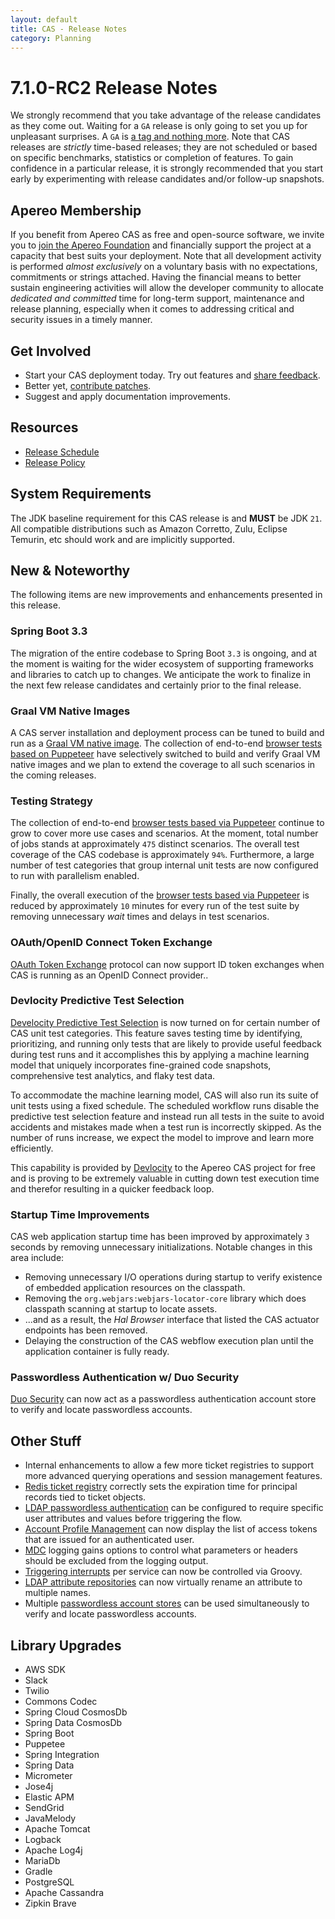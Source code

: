 ```yaml
---
layout: default
title: CAS - Release Notes
category: Planning
---
```


# 7.1.0-RC2 Release Notes

We strongly recommend that you take advantage of the release candidates as they come out. Waiting for a `GA` release is only going to set
you up for unpleasant surprises. A `GA` is [a tag and nothing more](https://apereo.github.io/2017/03/08/the-myth-of-ga-rel/). Note
that CAS releases are *strictly* time-based releases; they are not scheduled or based on specific benchmarks,
statistics or completion of features. To gain confidence in a particular
release, it is strongly recommended that you start early by experimenting with release candidates and/or follow-up snapshots.

## Apereo Membership

If you benefit from Apereo CAS as free and open-source software, we invite you
to [join the Apereo Foundation](https://www.apereo.org/content/apereo-membership)
and financially support the project at a capacity that best suits your deployment. Note that all development activity is performed
*almost exclusively* on a voluntary basis with no expectations, commitments or strings attached. Having the financial means to better
sustain engineering activities will allow the developer community to allocate *dedicated and committed* time for long-term support,
maintenance and release planning, especially when it comes to addressing critical and security issues in a timely manner.

## Get Involved

- Start your CAS deployment today. Try out features and [share feedback](/cas/Mailing-Lists.html).
- Better yet, [contribute patches](/cas/developer/Contributor-Guidelines.html).
- Suggest and apply documentation improvements.

## Resources

- [Release Schedule](https://github.com/apereo/cas/milestones)
- [Release Policy](/cas/developer/Release-Policy.html)

## System Requirements

The JDK baseline requirement for this CAS release is and **MUST** be JDK `21`. All compatible distributions
such as Amazon Corretto, Zulu, Eclipse Temurin, etc should work and are implicitly supported.

## New & Noteworthy

The following items are new improvements and enhancements presented in this release.

### Spring Boot 3.3

The migration of the entire codebase to Spring Boot `3.3` is ongoing, and at the
moment is waiting for the wider ecosystem of supporting frameworks and libraries to catch up to
changes. We anticipate the work to finalize in the next few release candidates and certainly prior to the final release.

### Graal VM Native Images

A CAS server installation and deployment process can be tuned to build and run
as a [Graal VM native image](../installation/GraalVM-NativeImage-Installation.html).
The collection of end-to-end [browser tests based on Puppeteer](../../developer/Test-Process.html) have selectively switched
to build and verify Graal VM native images and we plan to extend the coverage to all such scenarios in the coming releases.

### Testing Strategy

The collection of end-to-end [browser tests based via Puppeteer](../../developer/Test-Process.html) continue to grow to cover more use cases
and scenarios. At the moment, total number of jobs stands at approximately `475` distinct scenarios. The overall
test coverage of the CAS codebase is approximately `94%`. Furthermore, a large number of test categories that group internal unit tests
are now configured to run with parallelism enabled.
  
Finally, the overall execution of the [browser tests based via Puppeteer](../../developer/Test-Process.html) is reduced
by approximately `10` minutes for every run of the test suite by removing unnecessary *wait* times and delays in test scenarios.

### OAuth/OpenID Connect Token Exchange

[OAuth Token Exchange](../authentication/OAuth-ProtocolFlow-TokenExchange.html) protocol can now support ID token exchanges
when CAS is running as an OpenID Connect provider..
  
### Devlocity Predictive Test Selection

[Develocity Predictive Test Selection](https://develocity.apereo.org/scans/test-selection) is now turned on for certain number
of CAS unit test categories. This feature saves testing time by identifying, prioritizing, and running only 
tests that are likely to provide useful feedback during test runs and it accomplishes 
this by applying a machine learning model that uniquely incorporates fine-grained code snapshots, 
comprehensive test analytics, and flaky test data.

To accommodate the machine learning model, CAS will also run its suite of unit tests using a fixed schedule.
The scheduled workflow runs disable the predictive test selection feature and instead run all tests in the suite to
avoid accidents and mistakes made when a test run is incorrectly skipped. As the number of runs increase, 
we expect the model to improve and learn more efficiently.

This capability is provided by [Devlocity](https://gradle.com/develocity/) to the Apereo CAS project for free and is proving
to be extremely valuable in cutting down test execution time and therefor resulting in a quicker feedback loop. 

### Startup Time Improvements

CAS web application startup time has been improved by approximately `3` seconds by removing unnecessary initializations.
Notable changes in this area include:

- Removing unnecessary I/O operations during startup to verify existence of embedded application resources on the classpath.
- Removing the `org.webjars:webjars-locator-core` library which does classpath scanning at startup to locate assets.
- ...and as a result, the *Hal Browser* interface that listed the CAS actuator endpoints has been removed.
- Delaying the construction of the CAS webflow execution plan until the application container is fully ready.

### Passwordless Authentication w/ Duo Security

[Duo Security](../authentication/Passwordless-Authentication-Storage-DuoSecurity.html) can now 
act as a passwordless authentication account store to verify and locate passwordless accounts.

## Other Stuff

- Internal enhancements to allow a few more ticket registries to support more advanced querying operations and session management features.
- [Redis ticket registry](../ticketing/Redis-Ticket-Registry.html) correctly sets the expiration time for principal records tied to ticket objects.           
- [LDAP passwordless authentication](../authentication/Passwordless-Authentication-Storage-LDAP.html) can be configured to require specific user attributes and values before triggering the flow.
- [Account Profile Management](../registration/Account-Management-Overview.html) can now display the list of access tokens that are issued for an authenticated user.
- [MDC](../logging/Logging-MDC.html) logging gains options to control what parameters or headers should be excluded from the logging output.
- [Triggering interrupts](../webflow/Webflow-Customization-Interrupt-PerService.html) per service can now be controlled via Groovy.
- [LDAP attribute repositories](../integration/Attribute-Resolution-LDAP.html) can now virtually rename an attribute to multiple names.
- Multiple [passwordless account stores](../authentication/Passwordless-Authentication.html) can be used simultaneously to verify and locate passwordless accounts.

## Library Upgrades
           
- AWS SDK
- Slack
- Twilio
- Commons Codec
- Spring Cloud CosmosDb
- Spring Data CosmosDb
- Spring Boot
- Puppetee
- Spring Integration
- Spring Data
- Micrometer
- Jose4j
- Elastic APM
- SendGrid
- JavaMelody
- Apache Tomcat
- Logback
- Apache Log4j
- MariaDb
- Gradle
- PostgreSQL
- Apache Cassandra
- Zipkin Brave
